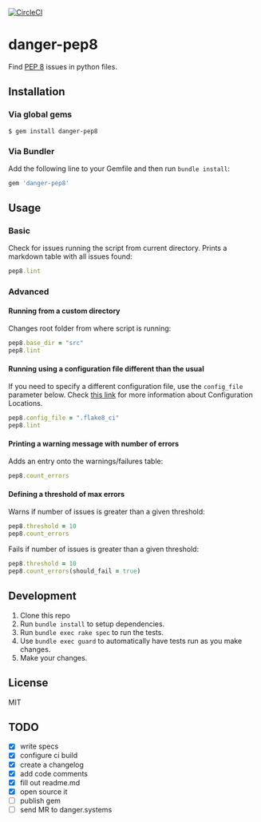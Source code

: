 [![CircleCI](https://circleci.com/gh/loadsmart/danger-pep8.svg?style=svg)](https://circleci.com/gh/loadsmart/danger-pep8)

# danger-pep8

Find [PEP 8](https://www.python.org/dev/peps/pep-0008/) issues in python files.

## Installation

### Via global gems

```
$ gem install danger-pep8
```

### Via Bundler

Add the following line to your Gemfile and then run `bundle install`:

```rb
gem 'danger-pep8'
```

## Usage

### Basic

Check for issues running the script from current directory. Prints a markdown table with all issues found:
```rb
pep8.lint
```

### Advanced

#### Running from a custom directory

Changes root folder from where script is running:
```rb
pep8.base_dir = "src"
pep8.lint
```

#### Running using a configuration file different than the usual

If you need to specify a different configuration file, use the `config_file` parameter below. Check [this link](http://flake8.pycqa.org/en/latest/user/configuration.html#configuration-locations) for more information about Configuration Locations.
```rb
pep8.config_file = ".flake8_ci"
pep8.lint
```

#### Printing a warning message with number of errors

Adds an entry onto the warnings/failures table:
```rb
pep8.count_errors
```

#### Defining a threshold of max errors

Warns if number of issues is greater than a given threshold:
```rb
pep8.threshold = 10
pep8.count_errors
```

Fails if number of issues is greater than a given threshold:
```rb
pep8.threshold = 10
pep8.count_errors(should_fail = true)
```

## Development

1. Clone this repo
2. Run `bundle install` to setup dependencies.
3. Run `bundle exec rake spec` to run the tests.
4. Use `bundle exec guard` to automatically have tests run as you make changes.
5. Make your changes.

## License

MIT

## TODO
- [x] write specs
- [x] configure ci build
- [x] create a changelog
- [x] add code comments
- [x] fill out readme.md
- [x] open source it
- [ ] publish gem
- [ ] send MR to danger.systems
